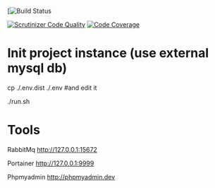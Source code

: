 [![Build Status](https://travis-ci.org/Medzoner/medzoner.com.svg?branch=master)

[![Scrutinizer Code Quality](https://scrutinizer-ci.com/g/Medzoner/medzoner.com/badges/quality-score.png?b=master)](https://scrutinizer-ci.com/g/Medzoner/CoinhiveBundle/?branch=master)
[![Code Coverage](https://scrutinizer-ci.com/g/Medzoner/medzoner.com/badges/coverage.png?b=master)](https://scrutinizer-ci.com/g/Medzoner/CoinhiveBundle/?branch=master)
# Init project instance (use external mysql db)

cp ./.env.dist ./.env #and edit it

./run.sh

# Tools

RabbitMq
http://127.0.0.1:15672

Portainer
http://127.0.0.1:9999

Phpmyadmin
http://phpmyadmin.dev
